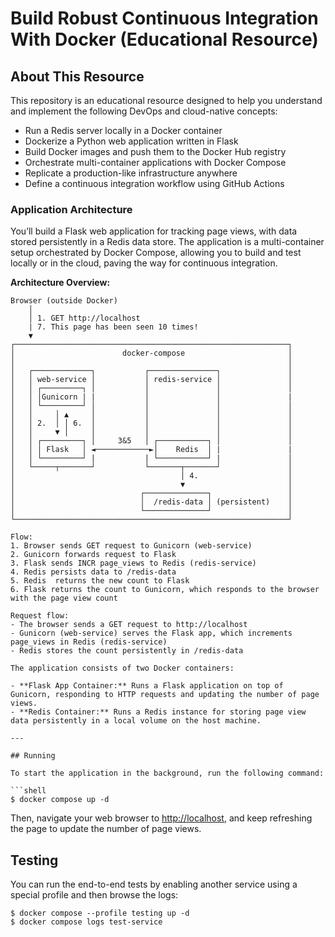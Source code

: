 
# Build Robust Continuous Integration With Docker (Educational Resource)

## About This Resource

This repository is an educational resource designed to help you understand and implement the following DevOps and cloud-native concepts:

- Run a Redis server locally in a Docker container
- Dockerize a Python web application written in Flask
- Build Docker images and push them to the Docker Hub registry
- Orchestrate multi-container applications with Docker Compose
- Replicate a production-like infrastructure anywhere
- Define a continuous integration workflow using GitHub Actions

### Application Architecture

You’ll build a Flask web application for tracking page views, with data stored persistently in a Redis data store. The application is a multi-container setup orchestrated by Docker Compose, allowing you to build and test locally or in the cloud, paving the way for continuous integration.

**Architecture Overview:**



```
Browser (outside Docker)
    │
    │ 1. GET http://localhost
    | 7. This page has been seen 10 times!
    ▼
┌─────────────────────────────────────────────────────────────┐
│                        docker-compose                       │
│                                                             │
│   ┌─────────────┐           ┌───────────────┐               │
│   │ web-service │           │ redis-service │               │
│   │ ┌─────────┐ │           │               │               │
│   │ │Gunicorn | |           │               │               |
│   │ └─────────┘ │           │               │               │
│   │     │ ▲     │           │               │               │
│   │ 2.  │ │ 6.  │           │               │               │
│   │     ▼ │     │           │               │               │
│   │ ┌─────────┐ │     3&5   │ ┌───────────┐ │               │
│   │ │ Flask   │ ◄────────────►│    Redis  │ |               | 
│   │ └─────────┘ |           | └───────────┘ |               │
│   └─────┬───────┘           └───────┬───────┘               │
│                                     │ 4.                    │
│                                     ▼                       │
│                            ┌──────────────┐                 │
│                            │  /redis-data │ (persistent)    │
│                            └──────────────┘                 │
└─────────────────────────────────────────────────────────────┘

Flow:
1. Browser sends GET request to Gunicorn (web-service)
2. Gunicorn forwards request to Flask
3. Flask sends INCR page_views to Redis (redis-service)
4. Redis persists data to /redis-data
5. Redis  returns the new count to Flask
6. Flask returns the count to Gunicorn, which responds to the browser with the page view count

Request flow:
- The browser sends a GET request to http://localhost
- Gunicorn (web-service) serves the Flask app, which increments page_views in Redis (redis-service)
- Redis stores the count persistently in /redis-data

The application consists of two Docker containers:

- **Flask App Container:** Runs a Flask application on top of Gunicorn, responding to HTTP requests and updating the number of page views.
- **Redis Container:** Runs a Redis instance for storing page view data persistently in a local volume on the host machine.

---

## Running

To start the application in the background, run the following command:

```shell
$ docker compose up -d
```

Then, navigate your web browser to <http://localhost>, and keep refreshing the page to update the number of page views.

## Testing

You can run the end-to-end tests by enabling another service using a special profile and then browse the logs:

```shell
$ docker compose --profile testing up -d
$ docker compose logs test-service
```
